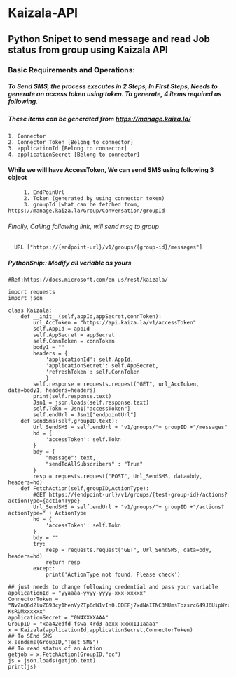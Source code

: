 # Kaizala-API
## Python Snipet to send message and read Job status from group using Kaizala API

### Basic Requirements and Operations:

##### To Send SMS, the process executes in 2 Steps, In First Steps, Needs to generate an access token using token. To generate, 4 items required as following. 
##### These items can be generated from https://manage.kaiza.la/
	1. Connector
	2. Connector Token [Belong to connector]
	3. applicationId [Belong to connector]
	4. applicationSecret [Belong to connector]

#### While we will have AccessToken, We can send SMS using following 3 object
	     1. EndPoinUrl
	     2. Token (generated by using connector token)
	     3. groupId [what can be fetched from, https://manage.kaiza.la/Group/Conversation/groupId

###### Finally, Calling following link, will send msg to group
      URL ["https://{endpoint-url}/v1/groups/{group-id}/messages"]

##### PythonSnip:: Modify all veriable as yours

```
#Ref:https://docs.microsoft.com/en-us/rest/kaizala/

import requests
import json

class Kaizala:
    def __init__(self,appId,appSecret,connToken):
        url_AccToken = "https://api.kaiza.la/v1/accessToken"
        self.AppId = appId
        self.AppSecret = appSecret
        self.ConnToken = connToken
        body1 = ""
        headers = {
            'applicationId': self.AppId,
            'applicationSecret': self.AppSecret,
            'refreshToken': self.ConnToken
            }
        self.response = requests.request("GET", url_AccToken, data=body1, headers=headers)
        print(self.response.text)
        Jsn1 = json.loads(self.response.text)
        self.Tokn = Jsn1["accessToken"]
        self.endUrl = Jsn1["endpointUrl"]
    def SendSms(self,groupID,text):
        Url_SendSMS = self.endUrl + "v1/groups/"+ groupID +"/messages"
        hd = {
            'accessToken': self.Tokn
        }
        bdy = {
            "message": text,
            "sendToAllSubscribers" : "True"
        }
        resp = requests.request("POST", Url_SendSMS, data=bdy, headers=hd)
    def FetchAction(self,groupID,ActionType):
        #GET https://{endpoint-url}/v1/groups/{test-group-id}/actions?actionType={actionType}
        Url_SendSMS = self.endUrl + "v1/groups/"+ groupID +"/actions?actionType=" + ActionType
        hd = {
            'accessToken': self.Tokn
        }
        bdy = ""
        try:
            resp = requests.request("GET", Url_SendSMS, data=bdy, headers=hd)
            return resp
        except:
            print('ActionType not found, Please check')

## just needs to change following credential and pass your variable
applicationId = "yyaaaa-yyyy-yyyy-xxx-xxxxx"        
ConnectorToken = "NvZnQ6d2luZG93cy1henVyZTp6dW1vIn0.QDEFj7xdNaITNC3MUmsTpzsrc649J6UipWzcm-KsRUMxxxxxx"
applicationSecret = "0W4XXXXAAA"
GroupID = "xaa42edfd-fswa-4rd3-aexx-xxxx111aaaa"
x = Kaizala(applicationId,applicationSecret,ConnectorToken)
## To SEnd SMS
x.sendsms(GroupID,"Test SMS")
## To read status of an Action
getjob = x.FetchAction(GroupID,"cc")
js = json.loads(getjob.text)
print(js)
```
